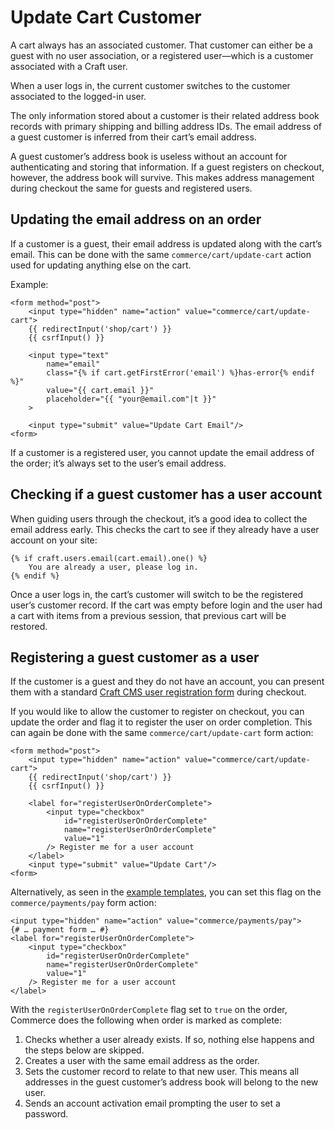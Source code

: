 # Update Cart Customer

A cart always has an associated customer. That customer can either be a guest with no user association, or a registered user—which is a customer associated with a Craft user.

When a user logs in, the current customer switches to the customer associated to the logged-in user.

The only information stored about a customer is their related address book records with primary shipping and billing address IDs. The email address of a guest customer is inferred from their cart’s email address.

A guest customer’s address book is useless without an account for authenticating and storing that information. If a guest registers on checkout, however, the address book will survive. This makes address management during checkout the same for guests and registered users.

## Updating the email address on an order

If a customer is a guest, their email address is updated along with the cart’s email. This can be done with the same `commerce/cart/update-cart` action used for updating anything else on the cart.

Example:

```twig
<form method="post">
    <input type="hidden" name="action" value="commerce/cart/update-cart">
    {{ redirectInput('shop/cart') }}
    {{ csrfInput() }}

    <input type="text"
        name="email"
        class="{% if cart.getFirstError('email') %}has-error{% endif %}"
        value="{{ cart.email }}"
        placeholder="{{ "your@email.com"|t }}"
    >

    <input type="submit" value="Update Cart Email"/>
<form>
```

If a customer is a registered user, you cannot update the email address of the order; it’s always set to the user’s email address.

## Checking if a guest customer has a user account

When guiding users through the checkout, it’s a good idea to collect the email address early. This checks the cart to see if they already have a user account on your site:

```twig
{% if craft.users.email(cart.email).one() %}
    You are already a user, please log in.
{% endif %}
```

Once a user logs in, the cart’s customer will switch to be the registered user’s customer record. If the cart was empty before login and the user had a cart with items from a previous session, that previous cart will be restored.

## Registering a guest customer as a user

If the customer is a guest and they do not have an account, you can present them with a standard [Craft CMS user registration
form](https://docs.craftcms.com/v3/dev/examples/user-registration-form.html) during checkout.

If you would like to allow the customer to register on checkout, you can update the order and flag it to register the user on
order completion. This can again be done with the same `commerce/cart/update-cart` form action:

```twig
<form method="post">
    <input type="hidden" name="action" value="commerce/cart/update-cart">
    {{ redirectInput('shop/cart') }}
    {{ csrfInput() }}

    <label for="registerUserOnOrderComplete">
        <input type="checkbox"
            id="registerUserOnOrderComplete"
            name="registerUserOnOrderComplete"
            value="1"
        /> Register me for a user account
    </label>
    <input type="submit" value="Update Cart"/>
<form>
```

Alternatively, as seen in the [example templates](example-templates.md), you can set this flag on the `commerce/payments/pay` form action:

```twig
<input type="hidden" name="action" value="commerce/payments/pay">
{# … payment form … #}
<label for="registerUserOnOrderComplete">
    <input type="checkbox"
        id="registerUserOnOrderComplete"
        name="registerUserOnOrderComplete"
        value="1"
    /> Register me for a user account
</label>
```

With the `registerUserOnOrderComplete` flag set to `true` on the order, Commerce does the following when order is marked as complete:

1. Checks whether a user already exists. If so, nothing else happens and the steps below are skipped.
2. Creates a user with the same email address as the order.
3. Sets the customer record to relate to that new user. This means all addresses in the guest customer’s address book will belong to the new user.
4. Sends an account activation email prompting the user to set a password.
